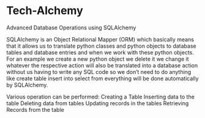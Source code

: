 # Tech-Alchemy
Advanced Database Operations using SQLAlchemy

SQLAlchemy is an Object Relational Mapper (ORM) which basically means that it allows us to translate python classes and python objects to database tables and database entries and when we work with these python objects. For an example we create a new python object we delete it we change it whatever the respective action will also be translated into a database action without us having to write any SQL code so we don’t need to do anything like create table insert into select from everything will be done automatically by SQLAlchemy.

Various operation can be performed:
Creating a Table
Inserting data to the table
Deleting data from tables
Updating records in the tables
Retrieving Records from the table
